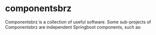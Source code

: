 # componentsbrz
Componentsbrz is a collection of useful software. Some sub-projects of Componentsbrz are independent Springboot components, such as:
